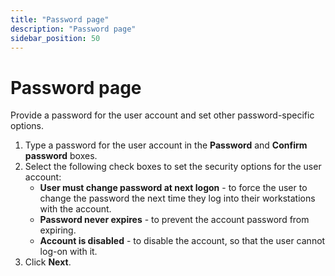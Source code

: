 ```yaml
---
title: "Password page"
description: "Password page"
sidebar_position: 50
---
```


# Password page

Provide a password for the user account and set other password-specific options.

1. Type a password for the user account in the **Password** and **Confirm password** boxes.
2. Select the following check boxes to set the security options for the user account:
    - **User must change password at next logon** - to force the user to change the password the
      next time they log into their workstations with the account.
    - **Password never expires** - to prevent the account password from expiring.
    - **Account is disabled** - to disable the account, so that the user cannot log-on with it.
3. Click **Next**.
